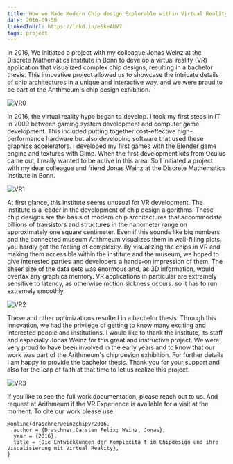 ```yaml
---
title: How we Made Modern Chip design Explorable within Virtual Reality
date: 2016-09-30
linkedInUrl: https://lnkd.in/eSkeAUV7
tags: project
---
```


In 2016, We initiated a project with my colleague Jonas Weinz at the Discrete Mathematics Institute in Bonn to develop a virtual reality (VR) application that visualized complex chip designs, resulting in a bachelor thesis. This innovative project allowed us to showcase the intricate details of chip architectures in a unique and interactive way, and we were proud to be part of the Arithmeum's chip design exhibition.

![VR0](/projects/2016_Chip_VR/bt0.png)
  
<!-- excerpt -->

In 2016, the virtual reality hype began to develop. I took my first steps in IT in 2009 between gaming system development and computer game development. This included putting together cost-effective high-performance hardware but also developing software that used these graphics accelerators. I developed my first games with the Blender game engine and textures with Gimp. When the first development kits from Oculus came out, I really wanted to be active in this area. So I initiated a project with my dear colleague and friend Jonas Weinz at the Discrete Mathematics Institute in Bonn.

![VR1](/projects/2016_Chip_VR/bt1.png)

 At first glance, this institute seems unusual for VR development. The institute is a leader in the development of chip design algorithms. These chip designs are the basis of modern chip architectures that accommodate billions of transistors and structures in the nanometer range on approximately one square centimeter.  Even if this sounds like big numbers and the connected museum Arithmeum visualizes them in wall-filling plots, you hardly get the feeling of complexity. By visualizing the chips in VR and making them accessible within the institute and the museum, we hoped to give interested parties and developers a hands-on impression of them. The sheer size of the data sets was enormous and, as 3D information, would overtax any graphics memory. VR applications in particular are extremely sensitive to latency, as otherwise motion sickness occurs. so it has to run extremely smoothly. 
 
![VR2](/projects/2016_Chip_VR/bt2.png)

 These and other optimizations resulted in a bachelor thesis. Through this innovation, we had the privilege of getting to know many exciting and interested people and institutions. I would like to thank the institute, its staff and especially Jonas Weinz for this great and instructive project. We were very proud to have been involved in the early years and to know that our work was part of the Arithmeum's chip design exhibition. For further details I am happy to provide the bachelor thesis. Thank you for your support and also for the leap of faith at that time to let us realize this project.

 ![VR3](/projects/2016_Chip_VR/bt3.png)

 If you like to see the full work documentation, please reach out to us. And request at Arithmeum if the VR Experience is available for a visit at the moment. To cite our work please use:

```
@online{draschnerweinzchipvr2016,
  author = {Draschner,Carsten Felix; Weinz, Jonas},
  year = {2016},
  title = {Die Entwicklungen der Komplexita ̈t im Chipdesign und ihre Visualisierung mit Virtual Reality},
}
```